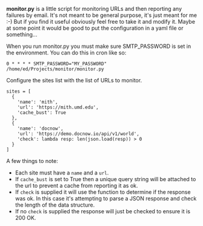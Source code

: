 **monitor.py** is a little script for monitoring URLs and then reporting any
failures by email. It's not meant to be general purpose, it's just meant for me
:-) But if you find it useful obviously feel free to take it and modify it.
Maybe at some point it would be good to put the configuration in a yaml file or
something...

When you run monitor.py you must make sure SMTP_PASSWORD is set in the
environment.  You can do this in cron like so:

    0 * * * * SMTP_PASSWORD="MY_PASSWORD" /home/ed/Projects/monitor/monitor.py

Configure the sites list with the list of URLs to monitor.

    sites = [
      {
        'name': 'mith',
        'url': 'https://mith.umd.edu',
        'cache_bust': True
      },
      {
        'name': 'docnow',
        'url': 'https://demo.docnow.io/api/v1/world',
        'check': lambda resp: len(json.load(resp)) > 0
      }
    ]

A few things to note:

* Each site must have a `name` and a `url`.
* If `cache_bust` is set to True then a unique query string will be attached to 
  the url to prevent a cache from reporting it as ok.
* If `check` is supplied it will use the function to determine if the response
  was ok. In this case it's attempting to parse a JSON response and check the
  length of the data structure.
* If no `check` is supplied the response will just be checked to ensure it is
  200 OK.

